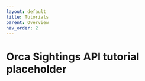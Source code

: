 ```yaml
---
layout: default
title: Tutorials
parent: Overview
nav_order: 2
---
```


# Orca Sightings API tutorial placeholder

